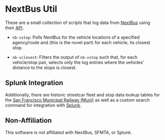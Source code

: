 # NextBus Util

These are a small collection of scripts
that log data from [NextBus](https://www.nextbus.com/)
using their [API](https://www.nextbus.com/xmlFeedDocs/NextBusXMLFeed.pdf).

* `nb-vstop`: Polls NextBus for the vehicle locations
  of a specified agency/route
  and (this is the novel part)
  for each vehicle, its closest stop.

* `nb-vclosest`: Filters the output of `nb-vstop`
  such that,
  for each vehicle/stop pair,
  selects only the log entries
  where the vehicles' distance to the stops is closest.

## Splunk Integration

Additionally,
there are historic streetcar fleet and stop data lookup tables
for the
[San Francisco Municipal Railway (Muni)](https://www.sfmta.com/)
as well as a custom search command
for integration with [Splunk](https://www.splunk.com/).

## Non-Affiliation

This software is not affiliated with
NextBus, SFMTA, or Splunk.
